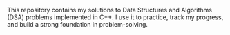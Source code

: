 This repository contains my solutions to Data Structures and Algorithms (DSA) problems implemented in C++. I use it to practice, track my progress, and build a strong foundation in problem-solving.
